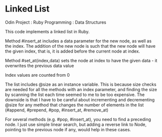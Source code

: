# Linked List

Odin Project : Ruby Programming : Data Structures

This code implements a linked list in Ruby.

Method #insert_at includes a data parameter for the new node, as well as the index.  The addition of the new node is such that the new node will have the given index, that is, it is added before the current node at index.

Method #set_at(index,data) sets the node at index to have the given data - it overwrites the previous data value

Index values are counted from 0

The list includes @size as an instance variable.  This is because size checks are needed for all the methods
with an index parameter, and finding the size by scanning the list each time seemed to me to be too
expensive.  The downside is that I have to be careful about incrementing and decrementing @size for any method
that changes the number of elements in the list (#append, #prepend, #pop, #insert_at, #remove_at)

For several methods (e.g. #pop, #insert_at), you need to find a preceding node.  I just use simple linear search, but
adding a reverse link to Node, pointing to the previous node if any, would help in these cases.